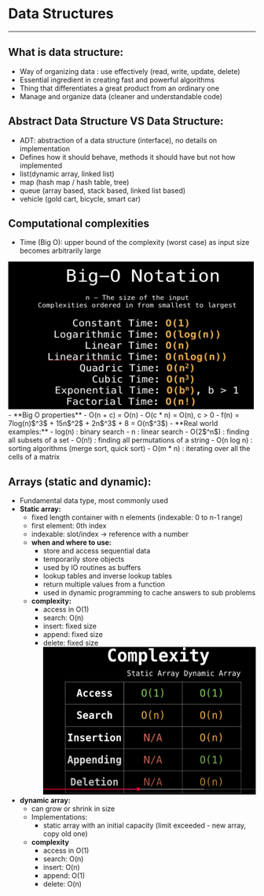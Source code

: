 # Data Structures
***

## What is data structure:
-   Way of organizing data : use effectively (read, write, update, delete)
-   Essential ingredient in creating fast and powerful algorithms
-   Thing that differentiates a great product from an ordinary one
-   Manage and organize data (cleaner and understandable code)

## Abstract Data Structure VS Data Structure:
-   ADT: abstraction of a data structure (interface), no details on implementation
-   Defines how it should behave, methods it should have but not how implemented
-   list(dynamic array, linked list)
-   map (hash map / hash table, tree)
-   queue (array based, stack based, linked list based)
-   vehicle (gold cart, bicycle, smart car)

## Computational complexities
-   Time (Big O): upper bound of the complexity (worst case) as input size becomes arbitrarily large
<img src="resources/big_o.png" width="500px" height="300px">
-   **Big O properties**
    -   O(n + c) = O(n)
    -   O(c * n) = O(n), c > 0
    -   f(n) = 7log(n)$^3$ + 15n$^2$ + 2n$^3$ + 8 = O(n$^3$)
-   **Real world examples:**
    -   log(n) : binary search
    -   n : linear search
    -   O(2$^n$) : finding all subsets of a set
    -   O(n!) : finding all permutations of a string
    -   O(n log n) : sorting algorithms (merge sort, quick sort)
    -   O(m * n) : iterating over all the cells of a matrix

## Arrays (static and dynamic):
-   Fundamental data type, most commonly used
-   **Static array:**
    -   fixed length container with n elements (indexable: 0 to n-1 range)
    -   first element: 0th index
    -   indexable: slot/index -> reference with a number
    -   **when and where to use:**
        -   store and access sequential data
        -   temporarily store objects
        -   used by IO routines as buffers
        -   lookup tables and inverse lookup tables
        -   return multiple values from a function
        -   used in dynamic programming to cache answers to sub problems
    -   **complexity:**
        -   access in O(1)
        -   search: O(n)
        -   insert: fixed size
        -   append: fixed size
        -   delete: fixed size
            <img src="resources/complexity_static_array.png" width="500px" height="300px">
-   **dynamic array:**
    -   can grow or shrink in size
    -   Implementations:
        -   static array with an initial capacity (limit exceeded - new array, copy old one)
    -   **complexity**
        -   access in O(1)
        -   search: O(n)
        -   insert: O(n)
        -   append: O(1)
        -   delete: O(n)